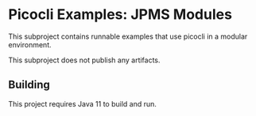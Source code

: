 # Picocli Examples: JPMS Modules

This subproject contains runnable examples that use picocli in a modular environment.

This subproject does not publish any artifacts.

## Building
This project requires Java 11 to build and run.
